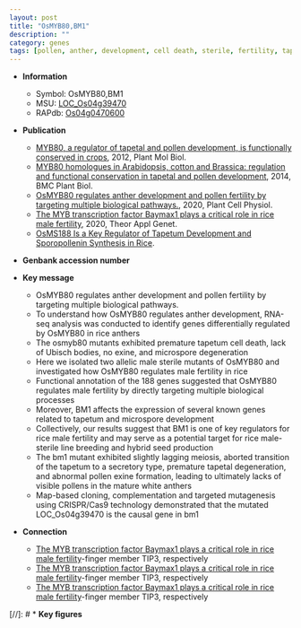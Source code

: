 ```yaml
---
layout: post
title: "OsMYB80,BM1"
description: ""
category: genes
tags: [pollen, anther, development, cell death, sterile, fertility, tapetum, microspore, anther development, seed, map-based cloning, breeding, tapetal, pollen exine formation]
---
```


* **Information**  
    + Symbol: OsMYB80,BM1  
    + MSU: [LOC_Os04g39470](http://rice.plantbiology.msu.edu/cgi-bin/ORF_infopage.cgi?orf=LOC_Os04g39470)  
    + RAPdb: [Os04g0470600](http://rapdb.dna.affrc.go.jp/viewer/gbrowse_details/irgsp1?name=Os04g0470600)  

* **Publication**  
    + [MYB80, a regulator of tapetal and pollen development, is functionally conserved in crops](http://www.ncbi.nlm.nih.gov/pubmed?term=MYB80,+a+regulator+of+tapetal+and+pollen+development,+is+functionally+conserved+in+crops%5BTitle%5D), 2012, Plant Mol Biol.
    + [MYB80 homologues in Arabidopsis, cotton and Brassica: regulation and functional conservation in tapetal and pollen development](http://www.ncbi.nlm.nih.gov/pubmed?term=MYB80+homologues+in+Arabidopsis,+cotton+and+Brassica:+regulation+and+functional+conservation+in+tapetal+and+pollen+development%5BTitle%5D), 2014, BMC Plant Biol.
    + [OsMYB80 regulates anther development and pollen fertility by targeting multiple biological pathways.](http://www.ncbi.nlm.nih.gov/pubmed?term=OsMYB80+regulates+anther+development+and+pollen+fertility+by+targeting+multiple+biological+pathways.%5BTitle%5D), 2020, Plant Cell Physiol.
    + [The MYB transcription factor Baymax1 plays a critical role in rice male fertility](http://www.ncbi.nlm.nih.gov/pubmed?term=The+MYB+transcription+factor+Baymax1+plays+a+critical+role+in+rice+male+fertility%5BTitle%5D), 2020, Theor Appl Genet.
    + [OsMS188 Is a Key Regulator of Tapetum Development and Sporopollenin Synthesis in Rice](N+Y).

* **Genbank accession number**  

* **Key message**  
    + OsMYB80 regulates anther development and pollen fertility by targeting multiple biological pathways.
    + To understand how OsMYB80 regulates anther development, RNA-seq analysis was conducted to identify genes differentially regulated by OsMYB80 in rice anthers
    + The osmyb80 mutants exhibited premature tapetum cell death, lack of Ubisch bodies, no exine, and microspore degeneration
    + Here we isolated two allelic male sterile mutants of OsMYB80 and investigated how OsMYB80 regulates male fertility in rice
    + Functional annotation of the 188 genes suggested that OsMYB80 regulates male fertility by directly targeting multiple biological processes
    + Moreover, BM1 affects the expression of several known genes related to tapetum and microspore development
    + Collectively, our results suggest that BM1 is one of key regulators for rice male fertility and may serve as a potential target for rice male-sterile line breeding and hybrid seed production
    + The bm1 mutant exhibited slightly lagging meiosis, aborted transition of the tapetum to a secretory type, premature tapetal degeneration, and abnormal pollen exine formation, leading to ultimately lacks of visible pollens in the mature white anthers
    + Map-based cloning, complementation and targeted mutagenesis using CRISPR/Cas9 technology demonstrated that the mutated LOC_Os04g39470 is the causal gene in bm1

* **Connection**  
    + [The MYB transcription factor Baymax1 plays a critical role in rice male fertility](plant+homeodomain)-finger member TIP3, respectively
    + [The MYB transcription factor Baymax1 plays a critical role in rice male fertility](plant+homeodomain)-finger member TIP3, respectively
    + [The MYB transcription factor Baymax1 plays a critical role in rice male fertility](plant+homeodomain)-finger member TIP3, respectively

[//]: # * **Key figures**  


